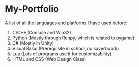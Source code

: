 # My-Portfolio
 A list of all the languages and platforms I have used before:
1. C/C++ (Console and Win32)
2. Python (Mostly through Renpy, which is related to pygame)
3. C# (Mostly in Unity)
4. Visual Basic (Prerequisite in school, no saved work)
5. Lua (Lots of programs use it for customizability)
6. HTML and CSS (Web Design Class)
